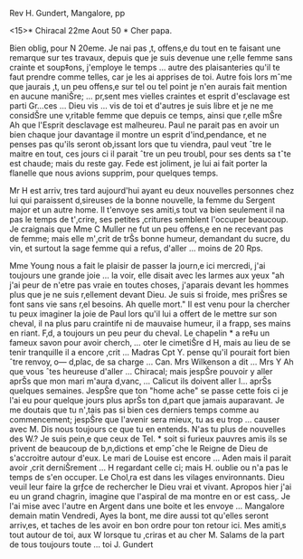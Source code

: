 Rev H. Gundert, Mangalore, pp

<15>* Chiracal 22me Aout 50
 <Thursday>*
Cher papa.

Bien oblig‚ pour N 20eme. Je nai pas ‚t‚ offens‚e du tout en te faisant une remarque sur tes travaux, depuis que je suis devenue une r‚elle femme sans crainte et soup‡ons, j'employe le temps … autre des plaisanteries qu'il te faut prendre comme telles, car je les ai apprises de toi. Autre fois lors mˆme que jaurais ‚t‚ un peu offens‚e sur tel ou tel point je n'en aurais fait mention en aucune maniŠre; … pr‚sent mes vielles craintes et esprit d'esclavage est parti Gr…ces … Dieu vis … vis de toi et d'autres je suis libre et je ne me considŠre une v‚ritable femme que depuis ce temps, ainsi que r‚elle mŠre Ah que l'Esprit desclavage est malheureu. Paul ne parait pas en avoir un bien chaque jour davantage il montre un esprit d'ind‚pendance, et ne penses pas qu'ils seront ob‚issant lors que tu viendra, paul veut ˆtre le maitre en tout, ces jours ci il parait ˆtre un peu troubl‚ pour ses dents sa tˆte est chaude; mais du reste gay. Fede est joliment, je lui ai fait porter la flanelle que nous avions supprim‚ pour quelques temps.

Mr H est arriv‚ tres tard aujourd'hui ayant eu deux nouvelles personnes chez lui qui paraissent d‚sireuses de la bonne nouvelle, la femme du Sergent major et un autre home. Il t'envoye ses amiti‚s tout va bien seulement il na pas le temps de t'‚crire, ses petites ‚critures semblent l'occuper beaucoup. Je craignais que Mme C Muller ne fut un peu offens‚e en ne recevant pas de femme; mais elle m'‚crit de trŠs bonne humeur, demandant du sucre, du vin, et surtout la sage femme qui a refus‚ d'aller … moins de 20 Rps.

Mme Young nous a fait le plaisir de passer la journ‚e ici mercredi, j'ai toujours une grande joie … la voir, elle disait avec les larmes aux yeux "ah j'ai peur de n'etre pas vraie en toutes choses, j'aparais devant les hommes plus que je ne suis r‚ellement devant Dieu. Je suis si froide, mes priŠres se font sans vie sans r‚el besoins. Ah quelle mort." Il est venu pour la chercher tu peux imaginer la joie de Paul lors qu'il lui a offert de le mettre sur son cheval, il na plus paru craintife ni de mauvaise humeur, il a frapp‚ ses mains en riant. F‚d‚ a toujours un peu peur du cheval. Le chapelin <Kinloch>* a re‡u un fameux savon pour avoir cherch‚ … oter le cimetiŠre d H, mais au lieu de se tenir tranquille il a encore ‚crit … Madras Cpt Y. pense qu'il pourait fort bien ˆtre renvoy‚ o— d‚plac‚ de sa charge … Can. Mrs Wilkenson a dit … Mrs Y Ah que vous ˆtes heureuse d'aller … Chiracal; mais jespŠre pouvoir y aller aprŠs que mon mari m'aura d‚vanc‚ … Calicut ils doivent aller l… aprŠs quelques semaines. JespŠre que ton "home ache" se passe cette fois ci je l'ai eu pour quelque jours plus aprŠs ton d‚part que jamais auparavant. Je me doutais que tu n'‚tais pas si bien ces derniers temps comme au commencement; jespŠre que l'avenir sera mieux, tu as eu trop … causer avec M. Dis nous toujours ce que tu en entends. N'as tu plus de nouvelles des W.? Je suis pein‚e que ceux de Tel. <Irion>* soit si furieux pauvres amis ils se privent de beaucoup de b‚n‚dictions et empˆche le Reigne de Dieu de s'accroitre autour d'eux. 
Le mari de Louise est encore … Aden mais il parait avoir ‚crit derniŠrement … H regardant celle ci; mais H. oublie ou n'a pas le temps de s'en occuper. 
Le Chol‚ra est dans les vilages environnants. Dieu veuil leur faire la grƒce de rechercher le Dieu vrai et vivant. Apropos hier j'ai eu un grand chagrin, imagine que l'aspiral de ma montre en or est cass‚. Je l'ai mise avec l'autre en Argent dans une boite et les envoye … Mangalore demain matin Vendredi, Ayes la bont‚ me dire aussi tot qu'elles seront arriv‚es, et taches de les avoir en bon ordre pour ton retour ici. Mes amiti‚s tout autour de toi, aux W lorsque tu ‚criras et au cher M. Salams de la part de tous toujours toute … toi
 J. Gundert

